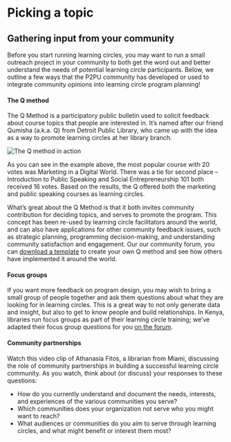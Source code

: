 # Picking a topic



## Gathering input from your community

Before you start running learning circles, you may want to run a small outreach project in your community to both get the word out and better understand the needs of potential learning circle participants. Below, we outline a few ways that the P2PU community has developed or used to integrate community opinions into learning circle program planning!

#### The Q method <a id="the-q-method"></a>

The Q Method is a participatory public bulletin used to solicit feedback about course topics that people are interested in. It’s named after our friend Qumisha \(a.k.a. Q\) from Detroit Public Library, who came up with the idea as a way to promote learning circles at her library branch.

![The Q method in action](https://community.p2pu.org/uploads/default/original/1X/833de6b1554b25041b78c207017c36fdbf316714.jpg)

As you can see in the example above, the most popular course with 20 votes was Marketing in a Digital World. There was a tie for second place – Introduction to Public Speaking and Social Entrepreneurship 101 both received 16 votes. Based on the results, the Q offered both the marketing and public speaking courses as learning circles.

What’s great about the Q Method is that it both invites community contribution for deciding topics, and serves to promote the program. This concept has been re-used by learning circle facilitators around the world, and can also have applications for other community feedback issues, such as strategic planning, programming decision-making, and understanding community satisfaction and engagement. Our our community forum, you can [download a template](https://community.p2pu.org/t/q-method-for-documenting-community-interests/2699/2) to create your own Q method and see how others have implemented it around the world.

#### Focus groups <a id="focus-groups"></a>

If you want more feedback on program design, you may wish to bring a small group of people together and ask them questions about what they are looking for in learning circles. This is a great way to not only generate data and insight, but also to get to know people and build relationships. In Kenya, libraries run focus groups as part of their learning circle training; we’ve adapted their focus group questions for you [on the forum](https://community.p2pu.org/t/library-patron-focus-group/3129).

#### Community partnerships <a id="community-partnerships"></a>

Watch this video clip of Athanasia Fitos, a librarian from Miami, discussing the role of community partnerships in building a successful learning circle community. As you watch, think about \(or discuss\) your responses to these questions:

* How do you currently understand and document the needs, interests, and experiences of the various communities you serve?
* Which communities does your organization not serve who you might want to reach?
* What audiences or communities do you aim to serve through learning circles, and what might benefit or interest them most?

